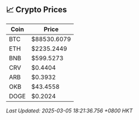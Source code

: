 ## 📈 Crypto Prices

| Coin | Price |
| ---- | ----- |
| BTC | $88530.6079 |
| ETH | $2235.2449 |
| BNB | $599.5273 |
| CRV | $0.4404 |
| ARB | $0.3932 |
| OKB | $43.4558 |
| DOGE | $0.2024 |

_Last Updated: 2025-03-05 18:21:36.756 +0800 HKT_